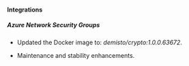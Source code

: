 
#### Integrations

##### Azure Network Security Groups
- Updated the Docker image to: *demisto/crypto:1.0.0.63672*.

- Maintenance and stability enhancements.

